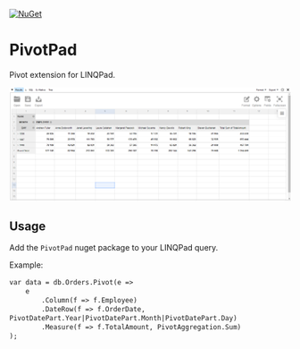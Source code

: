 [![NuGet](https://img.shields.io/nuget/v/PivotPad.svg?maxAge=2592000)](https://www.nuget.org/packages/PivotPad)

# PivotPad

Pivot extension for LINQPad.

![screenshot.png](screenshot.png)

## Usage

Add the `PivotPad` nuget package to your LINQPad query.

Example:

    var data = db.Orders.Pivot(e => 
        e
            .Column(f => f.Employee)
            .DateRow(f => f.OrderDate, PivotDatePart.Year|PivotDatePart.Month|PivotDatePart.Day)
            .Measure(f => f.TotalAmount, PivotAggregation.Sum)
	);
